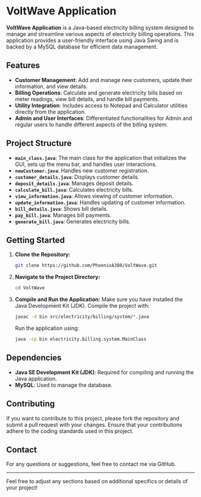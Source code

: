# VoltWave Application

**VoltWave Application** is a Java-based electricity billing system designed to manage and streamline various aspects of electricity billing operations. This application provides a user-friendly interface using Java Swing and is backed by a MySQL database for efficient data management.

## Features

- **Customer Management**: Add and manage new customers, update their information, and view details.
- **Billing Operations**: Calculate and generate electricity bills based on meter readings, view bill details, and handle bill payments.
- **Utility Integration**: Includes access to Notepad and Calculator utilities directly from the application.
- **Admin and User Interfaces**: Differentiated functionalities for Admin and regular users to handle different aspects of the billing system.

## Project Structure

- **`main_class.java`**: The main class for the application that initializes the GUI, sets up the menu bar, and handles user interactions.
- **`newCustomer.java`**: Handles new customer registration.
- **`customer_details.java`**: Displays customer details.
- **`deposit_details.java`**: Manages deposit details.
- **`calculate_bill.java`**: Calculates electricity bills.
- **`view_information.java`**: Allows viewing of customer information.
- **`update_information.java`**: Handles updating of customer information.
- **`bill_details.java`**: Shows bill details.
- **`pay_bill.java`**: Manages bill payments.
- **`generate_bill.java`**: Generates electricity bills.

## Getting Started

1. **Clone the Repository:**
   ```bash
   git clone https://github.com/PhoenixA380/VoltWave.git
   ```

2. **Navigate to the Project Directory:**
   ```bash
   cd VoltWave
   ```

3. **Compile and Run the Application:**
   Make sure you have installed the Java Development Kit (JDK). Compile the project with:
   ```bash
   javac -d bin src/electricity/billing/system/*.java
   ```
   Run the application using:
   ```bash
   java -cp bin electricity.billing.system.MainClass
   ```

## Dependencies

- **Java SE Development Kit (JDK)**: Required for compiling and running the Java application.
- **MySQL**: Used to manage the database.

## Contributing

If you want to contribute to this project, please fork the repository and submit a pull request with your changes. Ensure that your contributions adhere to the coding standards used in this project.

## Contact

For any questions or suggestions, feel free to contact me via GitHub.

---

Feel free to adjust any sections based on additional specifics or details of your project!

